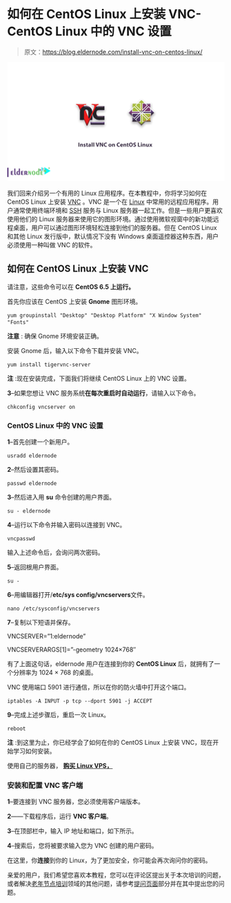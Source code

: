 # 如何在 CentOS Linux 上安装 VNC-CentOS Linux 中的 VNC 设置

> 原文：<https://blog.eldernode.com/install-vnc-on-centos-linux/>

![How to install VNC on CentOS Linux](img/f54798af128a85bedea1e28b86a1c456.png)

我们回来介绍另一个有用的 Linux 应用程序。在本教程中，你将学习如何在 CentOS Linux 上安装 [VNC](https://en.wikipedia.org/wiki/Virtual_Network_Computing) 。VNC 是一个在 [Linux](https://eldernode.com/tag/linux/) 中常用的远程应用程序。用户通常使用终端环境和 [SSH](https://eldernode.com/ssh-connection-softwares/) 服务与 Linux 服务器一起工作。但是一些用户更喜欢使用他们的 Linux 服务器来使用它的图形环境。通过使用微软视窗中的新功能远程桌面，用户可以通过图形环境轻松连接到他们的服务器。但在 CentOS Linux 和其他 Linux 发行版中，默认情况下没有 Windows 桌面遥控器这种东西，用户必须使用一种叫做 VNC 的软件。

## 如何在 CentOS Linux 上安装 VNC

请注意，这些命令可以在 **CentOS 6.5 上运行。**

首先你应该在 CentOS 上安装 **Gnome** 图形环境。

```
yum groupinstall "Desktop" "Desktop Platform" "X Window System" "Fonts"
```

**注意** : 确保 Gnome 环境安装正确。

安装 Gnome 后，输入以下命令下载并安装 VNC。

```
yum install tigervnc-server
```

**注** :现在安装完成，下面我们将继续 CentOS Linux 上的 VNC 设置。

**3**–如果您想让 VNC 服务系统**在每次重启时自动运行**，请输入以下命令。

```
chkconfig vncserver on
```

### CentOS Linux 中的 VNC 设置

**1**–首先创建一个新用户。

```
usradd eldernode
```

**2**–然后设置其密码。

```
passwd eldernode
```

**3**–然后进入用 **su** 命令创建的用户界面。

```
su - eldernode
```

**4**–运行以下命令并输入密码以连接到 VNC。

```
vncpasswd
```

输入上述命令后，会询问两次密码。

**5**–返回根用户界面。

```
su -
```

**6**–用编辑器打开/**etc/sys config/vncservers**文件。

```
nano /etc/sysconfig/vncservers
```

**7**–复制以下短语并保存。

VNCSERVER=”1:eldernode”

VNCSERVERARGS[1]=”-geometry 1024×768″

有了上面这句话，eldernode 用户在连接到你的 **CentOS Linux** 后，就拥有了一个分辨率为 1024 × 768 的桌面。

VNC 使用端口 5901 进行通信，所以在你的防火墙中打开这个端口。

```
iptables -A INPUT -p tcp --dport 5901 -j ACCEPT
```

**9**–完成上述步骤后，重启一次 Linux。

```
reboot
```

**注** :到这里为止，你已经学会了如何在你的 CentOS Linux 上安装 VNC，现在开始学习如何安装。

使用自己的服务器， **[购买 Linux VPS，](https://eldernode.com/linux-vps/)**

### 安装和配置 VNC 客户端

**1**–要连接到 VNC 服务器，您必须使用客户端版本。

**2**——下载程序后，运行 **VNC 客户端**。

**3**–在顶部栏中，输入 IP 地址和端口，如下所示。

**4**–搜索后，您将被要求输入您为 VNC 创建的用户密码。

在这里，你**连接**到你的 Linux，为了更加安全，你可能会再次询问你的密码。

亲爱的用户，我们希望您喜欢本教程，您可以在评论区提出关于本次培训的问题，或者解决[老年节点培训](https://eldernode.com/blog/)领域的其他问题，请参考[提问页面](https://eldernode.com/ask)部分并在其中提出您的问题。